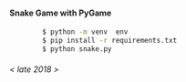#### Snake Game with PyGame

```bash
        $ python -m venv  env
        $ pip install -r requirements.txt
        $ python snake.py
```

###### < late 2018 >